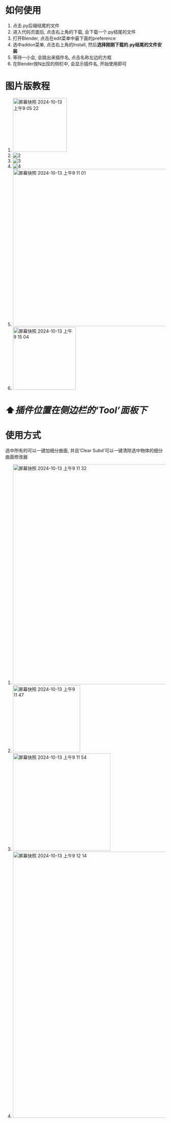 # 如何使用
1. 点击.py后缀结尾的文件
2. 进入代码页面后, 点击右上角的下载, 会下载一个.py结尾的文件
3. 打开Blender, 点击在edit菜单中最下面的preference
4. 选中addon菜单, 点击右上角的Install, 然后**选择刚刚下载的.py结尾的文件安装**
5. 等待一小会, 会跳出来插件名, 点击名称左边的方框
6. 在Blender按N出现的侧栏中, 会显示插件名, 开始使用即可

# 图片版教程
1. <img width="169" alt="屏幕快照 2024-10-13 上午9 05 22" src="https://github.com/user-attachments/assets/c6a2e40c-389e-4ed8-a199-bda8b6c520df">
2. ![2](https://github.com/user-attachments/assets/c4f2403b-35e0-42c2-8187-300587da1549)
3. ![3](https://github.com/user-attachments/assets/6bf58a6f-d924-4632-833e-9aab6c0909c2)
4. ![4](https://github.com/user-attachments/assets/7d56364a-972a-4048-8bf2-d3563ce71b60)
5. <img width="494" alt="屏幕快照 2024-10-13 上午9 11 01" src="https://github.com/user-attachments/assets/4a51477e-b3e4-4510-a923-12a520c2fa2d">
6. <img width="197" alt="屏幕快照 2024-10-13 上午9 15 04" src="https://github.com/user-attachments/assets/efaa8f23-1278-4814-9e8c-76eb855acabc">
# ⬆️*插件位置在侧边栏的‘Tool’面板下*

# 使用方式
选中所有的可以一键加细分曲面, 并且‘Clear Subd’可以一键清除选中物体的细分曲面修改器
1. <img width="691" alt="屏幕快照 2024-10-13 上午9 11 32" src="https://github.com/user-attachments/assets/cbfed6de-8f87-4356-9f15-6d2178785c59">
2. <img width="211" alt="屏幕快照 2024-10-13 上午9 11 47" src="https://github.com/user-attachments/assets/9f8bfaa0-70b9-4d3c-829c-79e1cb67d25d">
3. <img width="306" alt="屏幕快照 2024-10-13 上午9 11 54" src="https://github.com/user-attachments/assets/0701b708-e282-4c66-bd5c-b2ea93d4b731">
4. <img width="836" alt="屏幕快照 2024-10-13 上午9 12 14" src="https://github.com/user-attachments/assets/a1baa155-6848-4189-9f5d-e10b5f0b2dfc">


